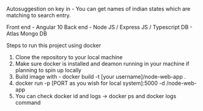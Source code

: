 Autosuggestion on key in - You can get names of indian states which are matching to search entry.

Front end - Angular 10
Back end - Node JS / Express JS / Typescript
DB - Atlas Mongo DB

Steps to run this project using docker

1) Clone the repository to your local machine
2) Make sure docker is installed and deamon running in your machine if planning to spin up locally
3) Build image with - docker build -t [your username]/node-web-app .
4) docker run -p [PORT as you wish for local system]:5000 -d <your username>/node-web-app
5) You can check docker id and logs -> docker ps and docker logs command
